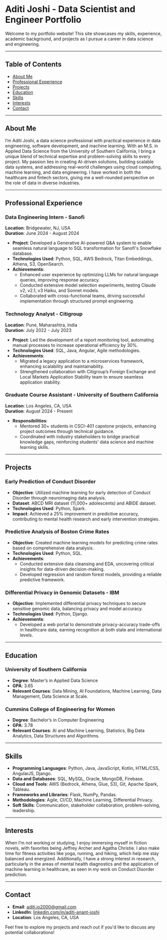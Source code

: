 # Aditi Joshi - Data Scientist and Engineer Portfolio

Welcome to my portfolio website! This site showcases my skills, experience, academic background, and projects as I pursue a career in data science and engineering.

---

## Table of Contents
- [About Me](#about-me)
- [Professional Experience](#professional-experience)
- [Projects](#projects)
- [Education](#education)
- [Skills](#skills)
- [Interests](#interests)
- [Contact](#contact)

---

## About Me
I’m Aditi Joshi, a data science professional with practical experience in data engineering, software development, and machine learning. With an M.S. in Applied Data Science from the University of Southern California, I bring a unique blend of technical expertise and problem-solving skills to every project. My passion lies in creating AI-driven solutions, building scalable data systems, and addressing real-world challenges using cloud computing, machine learning, and data engineering. I have worked in both the healthcare and fintech sectors, giving me a well-rounded perspective on the role of data in diverse industries.

---

## Professional Experience

### Data Engineering Intern - Sanofi
**Location**: Bridgewater, NJ, USA  
**Duration**: June 2024 - August 2024  
- **Project**: Developed a Generative AI-powered Q&A system to enable seamless natural language to SQL transformation for Sanofi's Snowflake database.
- **Technologies Used**: Python, SQL, AWS Bedrock, Titan Embeddings, Athena, S3, OpenSearch.
- **Achievements**:
  - Enhanced user experience by optimizing LLMs for natural language queries, improving response accuracy.
  - Conducted extensive model selection experiments, testing Claude v2, v2.1, v3 Haiku, and Sonnet models.
  - Collaborated with cross-functional teams, driving successful implementation through structured prompt engineering.

### Technology Analyst - Citigroup
**Location**: Pune, Maharashtra, India  
**Duration**: July 2022 - July 2023  
- **Project**: Led the development of a report monitoring tool, automating manual processes to increase operational efficiency by 30%.
- **Technologies Used**: SQL, Java, Angular, Agile methodologies.
- **Achievements**:
  - Migrated a legacy application to a microservices framework, enhancing scalability and maintainability.
  - Strengthened collaboration with Citigroup’s Foreign Exchange and Local Markets Application Stability team to ensure seamless application stability.

### Graduate Course Assistant - University of Southern California
**Location**: Los Angeles, CA, USA  
**Duration**: August 2024 - Present  
- **Responsibilities**:
  - Mentored 30+ students in CSCI-401 capstone projects, enhancing project outcomes through technical guidance.
  - Coordinated with industry stakeholders to bridge practical knowledge gaps, reinforcing students' data science and machine learning skills.

---

## Projects

### Early Prediction of Conduct Disorder
- **Objective**: Utilized machine learning for early detection of Conduct Disorder through neuroimaging data analysis.
- **Dataset**: ABCD MRI dataset (11,000+ adolescents) and ABIDE dataset.
- **Technologies Used**: Python, Spark.
- **Impact**: Achieved a 25% improvement in predictive accuracy, contributing to mental health research and early intervention strategies.

### Predictive Analysis of Boston Crime Rates
- **Objective**: Created machine learning models for predicting crime rates based on comprehensive data analysis.
- **Technologies Used**: Python, SQL.
- **Achievements**:
  - Conducted extensive data cleansing and EDA, uncovering critical insights for data-driven decision-making.
  - Developed regression and random forest models, providing a reliable predictive framework.

### Differential Privacy in Genomic Datasets - IBM
- **Objective**: Implemented differential privacy techniques to secure sensitive genomic data, balancing privacy and model accuracy.
- **Technologies Used**: Python, Django.
- **Achievements**:
  - Developed a web portal to demonstrate privacy-accuracy trade-offs in healthcare data, earning recognition at both state and international levels.

---

## Education

### University of Southern California
- **Degree**: Master’s in Applied Data Science  
- **GPA**: 3.65  
- **Relevant Courses**: Data Mining, AI Foundations, Machine Learning, Data Management, Data Science at Scale.
  
### Cummins College of Engineering for Women
- **Degree**: Bachelor’s in Computer Engineering  
- **GPA**: 3.78  
- **Relevant Courses**: AI and Machine Learning, Statistics, Big Data Analytics, Data Structures and Algorithms.

---

## Skills
- **Programming Languages**: Python, Java, JavaScript, Kotlin, HTML/CSS, AngularJS, Django.
- **Data and Databases**: SQL, MySQL, Oracle, MongoDB, Firebase.
- **Cloud and Tools**: AWS (Bedrock, Athena, Glue, S3), Git, Apache Spark, Tableau.
- **Frameworks and Libraries**: Flask, NumPy, Pandas.
- **Methodologies**: Agile, CI/CD, Machine Learning, Differential Privacy.
- **Soft Skills**: Communication, stakeholder collaboration, problem-solving, leadership.

---

## Interests
When I’m not working or studying, I enjoy immersing myself in fiction novels, with favorites being Jeffrey Archer and Agatha Christie. I also make time for fitness activities like yoga, running, and hiking, which help me stay balanced and energized. Additionally, I have a strong interest in research, particularly in the areas of mental health diagnostics and the application of machine learning in healthcare, as seen in my work on Conduct Disorder prediction.

---

## Contact

- **Email**: [aditi.jo2000@gmail.com](mailto:aditi.jo2000@gmail.com)
- **LinkedIn**: [linkedin.com/in/aditi-anant-joshi](https://linkedin.com/in/aditi-anant-joshi)
- **Location**: Los Angeles, CA, USA

Feel free to explore my projects and reach out if you'd like to discuss any potential collaborations!
